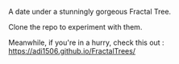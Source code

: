 A date under a stunningly gorgeous Fractal Tree. 

Clone the repo to experiment with them. 

Meanwhile, if you're in a hurry, check this out : https://adi1506.github.io/FractalTrees/
